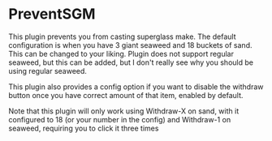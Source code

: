 # PreventSGM
This plugin prevents you from casting superglass make. The default configuration is when you have 
3 giant seaweed and 18 buckets of sand. This can be changed to your liking. Plugin does not support
regular seaweed, but this can be added, but I don't really see why you should be using regular seaweed.

This plugin also provides a config option if you want to disable the withdraw button once you have correct amount of that item, enabled by default.

Note that this plugin will only work using Withdraw-X on sand, with it configured to 18 (or your number in the config) and Withdraw-1 on seaweed, requiring you to click it three times
